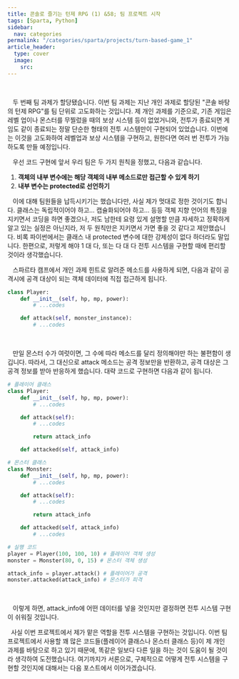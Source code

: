 ```yaml
---
title: 콘솔로 즐기는 턴제 RPG (1) &58; 팀 프로젝트 시작
tags: [Sparta, Python]
sidebar:
  nav: categories
permalink: "/categories/sparta/projects/turn-based-game_1"
article_header:
  type: cover
  image:
    src:
---
```


<!-- more -->

<br/>

&nbsp;&nbsp; 두 번째 팀 과제가 할당됐습니다. 이번 팀 과제는 지난 개인 과제로 할당된 "콘솔 바탕의 턴제 RPG"를 팀 단위로 고도화하는 것입니다. 제 개인 과제를 기준으로, 기존 게임은 레벨 업이나 몬스터를 무찔렀을 때의 보상 시스템 등이 없었거니와, 전투가 종료되면 게임도 같이 종료되는 정말 단순한 형태의 전투 시스템만이 구현되어 있었습니다. 이번에는 이것을 고도화하여 레벨업과 보상 시스템을 구현하고, 원한다면 여러 번 전투가 가능하도록 만들 예정입니다.

&nbsp;&nbsp; 우선 코드 구현에 앞서 우리 팀은 두 가지 원칙을 정했고, 다음과 같습니다.

1. **객체의 내부 변수에는 해당 객체의 내부 메소드로만 접근할 수 있게 하기**
2. **내부 변수는 protected로 선언하기**

&nbsp;&nbsp; 이에 대해 팀원들을 납득시키기는 했습니다만, 사실 제가 멋대로 정한 것이기도 합니다. 클래스는 독립적이어야 하고... 캡슐화되어야 하고... 등등 객체 지향 언어의 특징을 지키면서 코딩을 하면 좋겠으나, 저도 남한테 요령 있게 설명할 만큼 자세하고 정확하게 알고 있는 실정은 아닌지라, 저 두 원칙만은 지키면서 가면 좋을 것 같다고 제안했습니다. 비록 파이썬에서는 클래스 내 protected 변수에 대한 강제성이 없다 하더라도 말입니다. 한편으로, 저렇게 해야 1 대 다, 또는 다 대 다 전투 시스템을 구현할 때에 편리할 것이라 생각했습니다.

&nbsp;&nbsp; 스파르타 캠프에서 개인 과제 힌트로 알려준 메소드를 사용하게 되면, 다음과 같이 공격시에 공격 대상이 되는 객체 데이터에 직접 접근하게 됩니다.

```python
class Player:
    def __init__(self, hp, mp, power):
        # ...codes

    def attack(self, monster_instance):
        # ...codes

```

<br/>

&nbsp;&nbsp; 만일 몬스터 수가 여럿이면, 그 수에 따라 메소드를 달리 정의해야만 하는 불편함이 생깁니다. 따라서, 그 대신으로 attack 메소드는 공격 정보만을 반환하고, 공격 대상은 그 공격 정보를 받아 반응하게 했습니다. 대략 코드로 구현하면 다음과 같이 됩니다.

```python
# 플레이어 클래스
class Player:
    def __init__(self, hp, mp, power):
        # ...codes

    def attack(self):
        # ...codes

        return attack_info

    def attacked(self, attack_info)

# 몬스터 클래스
class Monster:
    def __init__(self, hp, mp, power):
        # ...codes

    def attack(self):
        # ...codes

        return attack_info

    def attacked(self, attack_info)
        # ...codes

# 실행 코드
player = Player(100, 100, 10) # 플레이어 객체 생성
monster = Monster(80, 0, 15) # 몬스터 객체 생성

attack_info = player.attack() # 플레이어가 공격
monster.attacked(attack_info) # 몬스터가 피격
```

<br/>

&nbsp;&nbsp; 이렇게 하면, attack_info에 어떤 데이터를 넣을 것인지만 결정하면 전투 시스템 구현이 쉬워질 것입니다.

&nbsp;&nbsp;사실 이번 프로젝트에서 제가 맡은 역할을 전투 시스템을 구현하는 것입니다. 이번 팀 프로젝트에서 사용할 꽤 많은 코드들(플레이어 클래스나 몬스터 클래스 등)이 제 개인 과제를 바탕으로 하고 있기 때문에, 똑같은 일보다 다른 일을 하는 것이 도움이 될 것이라 생각하여 도전했습니다. 여기까지가 서론으로, 구체적으로 어떻게 전투 시스템을 구현할 것인지에 대해서는 다음 포스트에서 이어가겠습니다.
